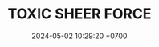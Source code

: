 ---
layout: teamCard
permalink: /team/:title.html
categories: LA2024JN
maincover: /assets/logos/TSF.png
puntosLJMAYO24:
date: 2024-05-02 10:29:20 +0700
title: TOXIC SHEER FORCE
tag: johto042024
color: black
puntosLJ202404: 12
grupo: sur
background: '#F16C38'
cover: /assets/ver.png
liga: LIGA NARANJA
team: TOXIC SHEER FORCE
ID: TSF
status: <i class="fa-solid fa-check"></i>
puntos: 23
pj: 9
#PARTIDO 1
j1: RONDA 1
p1: BNT
pp1: TSF
r1: 1
bg1: rock
rr1: 3
pt1: 3
pj1: 1
#PARTIDO 2
j2: RONDA 2
p2: GOD O
pp2: TSF
bg2: rock
r2: 0
rr2: 4
pt2: 4
pj2: 1

#PARTIDO 3
j3: RONDA 3
p3: TSF
pp3: GOLD S
bg3: rock
r3: 
rr3:
pt3: 0
pj3: 0

#PARTIDO 4
j4: RONDA 4
p4: P1
pp4: TSF
bg4: rock
r4: 3
rr4: 1
pt4: 1
pj4: 1
#PARTIDO 5
j5: RONDA 5
p5: SSI
pp5: TSF
bg5: rock
r5: 3
rr5: 1
pt5: 1
pj5: 1
#PARTIDO 6
j6: RONDA 6
p6: IL
pp6: TSF
bg6: rock
r6: 2
rr6: 2
pt6: 2
pj6: 1
#PARTIDO 7
j7: RONDA 7
p7:  GOD G
pp7: TSF
bg7: rock
r7: 0
rr7: 4 
pt7: 4
pj7: 1
#PARTIDO 8
j8: RONDA 8
p8:  GOLD V
pp8: TSF
bg8: rock
r8: 1
rr8: 3
pt8: 3
pj8: 1
#PARTIDO 9
j9: RONDA 9
p9:  HGSS
pp9: TSF
bg9: rock
r9: 3
rr9: 1
pt9: 1
pj9: 1
#PARTIDO 10
j10: RONDA 10
p10: RN
pp10: TSF
bg10: rock
r10: 
rr10: 
pt10: 0
pj10: 0
#PARTIDO 11
j11: RONDA 11
p11: HGHG
pp11: TSF
bg11: rock
r11: 0
rr11: 4
pt11: 4
pj11: 1
stream: <i class="fa-brands fa-twitch text-white"></i>
dia:
hora: 
---